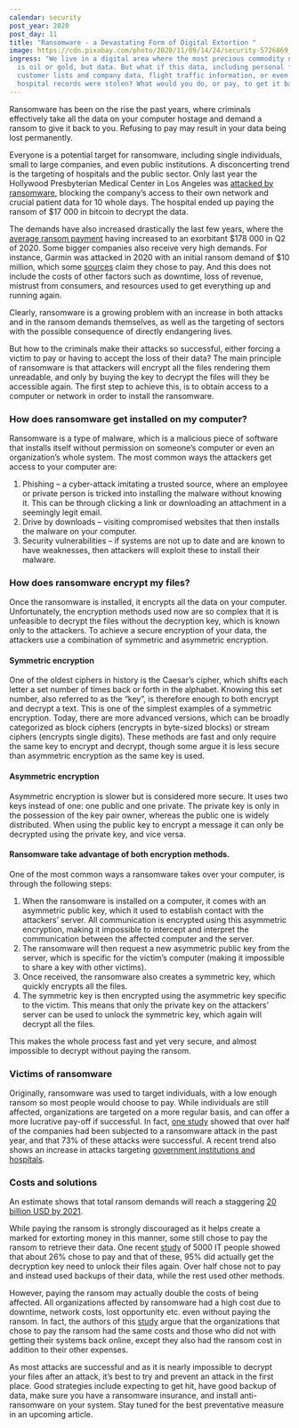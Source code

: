 ```yaml
---
calendar: security
post_year: 2020
post_day: 11
title: "Ransomware - a Devastating Form of Digital Extortion "
image: https://cdn.pixabay.com/photo/2020/11/09/14/24/security-5726869_1280.jpg
ingress: "We live in a digital area where the most precious commodity no longer
  is oil or gold, but data. But what if this data, including personal files,
  customer lists and company data, flight traffic information, or even sensitive
  hospital records were stolen? What would you do, or pay, to get it back? "
---
```

Ransomware has been on the rise the past years, where criminals effectively take all the data on your computer hostage and demand a ransom to give it back to you. Refusing to pay may result in your data being lost permanently. 

Everyone is a potential target for ransomware, including single individuals, small to large companies, and even public institutions. A disconcerting trend is the targeting of hospitals and the public sector. Only last year the Hollywood Presbyterian Medical Center in Los Angeles was [attacked by ransomware](https://sanfrancisco.cbslocal.com/2016/02/18/california-hospital-ransomware-attack-hackers/), blocking the company’s access to their own network and crucial patient data for 10 whole days. The hospital ended up paying the ransom of $17 000 in bitcoin to decrypt the data. 

The demands have also increased drastically the last few years, where the [average ransom payment](https://www.coveware.com/blog/q2-2020-ransomware-marketplace-report) having increased to an exorbitant $178 000 in Q2 of 2020. Some bigger companies also receive very high demands. For instance, Garmin was attacked in 2020 with an initial ransom demand of $10 million, which some [sources](https://www.bleepingcomputer.com/news/security/confirmed-garmin-received-decryptor-for-wastedlocker-ransomware/) claim they chose to pay. And this does not include the costs of other factors such as downtime, loss of revenue, mistrust from consumers, and resources used to get everything up and running again. 

Clearly, ransomware is a growing problem with an increase in both attacks and in the ransom demands themselves, as well as the targeting of sectors with the possible consequence of directly endangering lives. 

But how to the criminals make their attacks so successful, either forcing a victim to pay or having to accept the loss of their data? The main principle of ransomware is that attackers will encrypt all the files rendering them unreadable, and only by buying the key to decrypt the files will they be accessible again. The first step to achieve this, is to obtain access to a computer or network in order to install the ransomware. 

### How does ransomware get installed on my computer?

Ransomware is a type of malware, which is a malicious piece of software that installs itself without permission on someone’s computer or even an organization’s whole system. The most common ways the attackers get access to your computer are:

1.	Phishing – a cyber-attack imitating a trusted source, where an employee or private person is tricked into installing the malware without knowing it. This can be through clicking a link or downloading an attachment in a seemingly legit email.
2.	Drive by downloads – visiting compromised websites that then installs the malware on your computer.
3.	Security vulnerabilities – if systems are not up to date and are known to have weaknesses, then attackers will exploit these to install their malware. 

### How does ransomware encrypt my files? 

Once the ransomware is installed, it encrypts all the data on your computer. Unfortunately, the encryption methods used now are so complex that it is unfeasible to decrypt the files without the decryption key, which is known only to the attackers. To achieve a secure encryption of your data, the attackers use a combination of symmetric and asymmetric encryption. 

#### Symmetric encryption

One of the oldest ciphers in history is the Caesar’s cipher, which shifts each letter a set number of times back or forth in the alphabet. Knowing this set number, also referred to as the “key”, is therefore enough to both encrypt and decrypt a text. This is one of the simplest examples of a symmetric encryption. 
Today, there are more advanced versions, which can be broadly categorized as block ciphers (encrypts in byte-sized blocks) or stream ciphers (encrypts single digits). These methods are fast and only require the same key to encrypt and decrypt, though some argue it is less secure than asymmetric encryption as the same key is used. 

#### Asymmetric encryption

Asymmetric encryption is slower but is considered more secure. It uses two keys instead of one: one public and one private. The private key is only in the possession of the key pair owner, whereas the public one is widely distributed. When using the public key to encrypt a message it can only be decrypted using the private key, and vice versa.  

#### Ransomware take advantage of both encryption methods.

One of the most common ways a ransomware takes over your computer, is through the following steps:

1.	When the ransomware is installed on a computer, it comes with an asymmetric public key, which it used to establish contact with the attackers’ server. All communication is encrypted using this asymmetric encryption, making it impossible to intercept and interpret the communication between the affected computer and the server. 
2.	The ransomware will then request a new asymmetric public key from the server, which is specific for the victim’s computer (making it impossible to share a key with other victims). 
3.	Once received, the ransomware also creates a symmetric key, which quickly encrypts all the files. 
4.	The symmetric key is then encrypted using the asymmetric key specific to the victim. This means that only the private key on the attackers’ server can be used to unlock the symmetric key, which again will decrypt all the files. 

This makes the whole process fast and yet very secure, and almost impossible to decrypt without paying the ransom. 

### Victims of ransomware

Originally, ransomware was used to target individuals, with a low enough ransom so most people would choose to pay. While individuals are still affected, organizations are targeted on a more regular basis, and can offer a more lucrative pay-off if successful. In fact, [one study](https://news.sophos.com/en-us/2020/05/12/the-state-of-ransomware-2020/) showed that over half of the companies had been subjected to a ransomware attack in the past year, and that 73% of these attacks were successful. A recent trend also shows an increase in attacks targeting [government institutions and hospitals](https://edition.cnn.com/2020/10/28/politics/hospitals-targeted-ransomware-attacks/index.html).  

### Costs and solutions

An estimate shows that total ransom demands will reach a staggering [20 billion USD by 2021](https://cybersecurityventures.com/global-ransomware-damage-costs-predicted-to-reach-20-billion-usd-by-2021/). 

While paying the ransom is strongly discouraged as it helps create a marked for extorting money in this manner, some still chose to pay the ransom to retrieve their data. One recent [study](https://news.sophos.com/en-us/2020/05/12/the-state-of-ransomware-2020/) of 5000 IT people showed that about 26% chose to pay and that of these, 95% did actually get the decryption key need to unlock their files again. Over half chose not to pay and instead used backups of their data, while the rest used other methods.

However, paying the ransom may actually double the costs of being affected. All organizations affected by ransomware had a high cost due to downtime, network costs, lost opportunity etc. even without paying the ransom. In fact, the authors of this [study](https://news.sophos.com/en-us/2020/05/12/the-state-of-ransomware-2020/) argue that the organizations that chose to pay the ransom had the same costs and those who did not with getting their systems back online, except they also had the ransom cost in addition to their other expenses.

As most attacks are successful and as it is nearly impossible to decrypt your files after an attack, it’s best to try and prevent an attack in the first place. Good strategies include expecting to get hit, have good backup of data, make sure you have a ransomware insurance, and install anti-ransomware on your system. Stay tuned for the best preventative measure in an upcoming article. 

